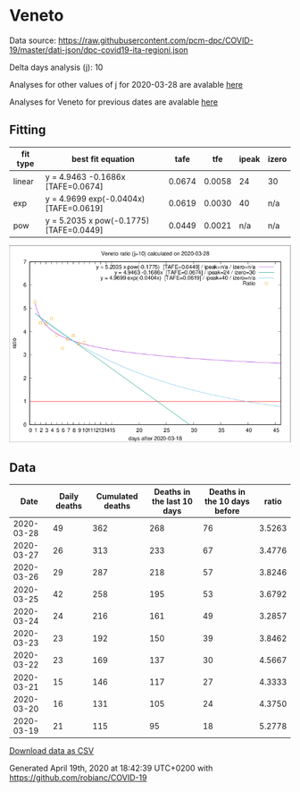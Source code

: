 # Veneto

Data source: https://raw.githubusercontent.com/pcm-dpc/COVID-19/master/dati-json/dpc-covid19-ita-regioni.json

Delta days analysis (j): 10

Analyses for other values of j for 2020-03-28 are avalable [here](../2020-03-28/README.md)

Analyses for Veneto for previous dates are avalable [here](../README.md)

## Fitting 
|fit type|best fit equation|tafe|tfe|ipeak|izero|
|-------|-----|--------|------|---|---|
|linear|y = 4.9463 -0.1686x  [TAFE=0.0674]|0.0674|0.0058|24|30|
|exp|y = 4.9699 exp(-0.0404x)  [TAFE=0.0619]|0.0619|0.0030|40|n/a|
|pow|y = 5.2035 x pow(-0.1775)  [TAFE=0.0449]|0.0449|0.0021|n/a|n/a|

![Plot](COVID-19_veneto_j10_2020-03-28.png)

## Data
|Date|Daily deaths|Cumulated deaths|Deaths in the last 10 days|Deaths in the 10 days before|ratio|
|----|----------|-----------|-------|--------------------|-----|
|2020-03-28|49|362|268|76|3.5263|
|2020-03-27|26|313|233|67|3.4776|
|2020-03-26|29|287|218|57|3.8246|
|2020-03-25|42|258|195|53|3.6792|
|2020-03-24|24|216|161|49|3.2857|
|2020-03-23|23|192|150|39|3.8462|
|2020-03-22|23|169|137|30|4.5667|
|2020-03-21|15|146|117|27|4.3333|
|2020-03-20|16|131|105|24|4.3750|
|2020-03-19|21|115|95|18|5.2778|

[Download data as CSV](COVID-19_veneto_j10_2020-03-28.csv)

Generated April 19th, 2020 at 18:42:39 UTC+0200 with https://github.com/robianc/COVID-19
